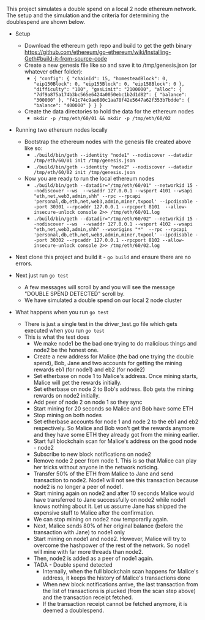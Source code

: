 This project simulates a double spend on a local 2 node ethereum network. The setup and the simulation and the criteria for determining the doublespend are shown below.

* Setup
  * Download the ethereum geth repo and build to get the geth binary https://github.com/ethereum/go-ethereum/wiki/Installing-Geth#build-it-from-source-code
  * Create a new genesis file like so and save it to /tmp/genesis.json (or whatever other folder):
    * `{
            "config": {
                "chainId": 15,
                "homesteadBlock": 0,
                "eip150Block": 0,
                "eip155Block": 0,
                "eip158Block": 0
            },
            "difficulty": "100",
            "gasLimit": "2100000",
            "alloc": {
                "7df9a875a174b3bc565e6424a0050ebc1b2d1d82": { "balance": "300000" },
                "f41c74c9ae680c1aa78f42e5647a62f353b7bdde": { "balance": "400000" }
            }
        }`
  * Create the data directories to hold the data for the ethereum nodes
    * `mkdir -p /tmp/eth/60/01 && mkdir -p /tmp/eth/60/02`

* Running two ethereum nodes locally
  * Bootstrap the ethereum nodes with the genesis file created above like so:
    * `./build/bin/geth --identity "node1" --nodiscover --datadir /tmp/eth/60/01 init /tmp/genesis.json`
    * `./build/bin/geth --identity "node2" --nodiscover --datadir /tmp/eth/60/02 init /tmp/genesis.json`
  * Now you are ready to run the local ethereum nodes
    *  `./build/bin/geth --datadir="/tmp/eth/60/01" --networkid 15 --nodiscover --ws  --wsaddr 127.0.0.1 --wsport 4101 --wsapi "eth,net,web3,admin,shh" --rpc --rpcapi 'personal,db,eth,net,web3,admin,miner,txpool' --ipcdisable --port 30301 --rpcaddr 127.0.0.1 --rpcport 8101  --allow-insecure-unlock console 2>> /tmp/eth/60/01.log`
    * `./build/bin/geth --datadir="/tmp/eth/60/02" --networkid 15 --nodiscover --ws  --wsaddr 127.0.0.1 --wsport 4102 --wsapi "eth,net,web3,admin,shh" --wsorigins "*"  --rpc --rpcapi 'personal,db,eth,net,web3,admin,miner,txpool' --ipcdisable --port 30302 --rpcaddr 127.0.0.1 --rpcport 8102 --allow-insecure-unlock console 2>> /tmp/eth/60/02.log `

* Next clone this project and build it - `go build` and ensure there are no errors.

* Next just run `go test`
  * A few messages will scroll by and you will see the message "DOUBLE SPEND DETECTED" scroll by. 
  * We have simulated a double spend on our local 2 node cluster

* What happens when you run `go test`
  * There is just a single test in the driver_test.go file which gets executed when you run `go test`
  * This is what the test does
    * We make node1 be the bad one trying to do malicious things and node2 be the honest one.
    * Create a new address for Malice (the bad one trying the double spend), Bob, Jane and two accounts for getting the mining rewards eb1 (for node1) and eb2 (for node2)
    * Set etherbase on node 1 to Malice's address. Once mining starts, Malice will get the rewards initially. 
    * Set etherbase on node 2 to Bob's address. Bob gets the mining rewards on node2 initially.
    * Add peer of node 2 on node 1 so they sync
    * Start mining for 20 seconds so Malice and Bob have some ETH
    * Stop mining on both nodes
    * Set etherbase accounts for node 1 and node 2 to the eb1 and eb2 respectively. So Malice and Bob won't get the rewards anymore and they have some ETH they already got from the mining earlier. 
    * Start full blockchain scan for Malice's address on the good node - node2
    * Subscribe to new block notifications on node2
    * Remove node 2 peer from node 1. This is so that Malice can play her tricks without anyone in the network noticing.
    * Transfer 50% of the ETH from Malice to Jane and send transaction to node2. Node1 will not see this transaction because node2 is no longer a peer of node1. 
    * Start mining again on node2 and after 10 seconds Malice would have transferred to Jane successfully on node2 while node1 knows nothing about it. Let us assume Jane has shipped the expensive stuff to Malice after the confirmation.
    * We can stop mining on node2 now temporarily again.
    * Next, Malice sends 80% of her original balance (before the transaction with Jane) to node1 only
    * Start mining on node1 and node2. However, Malice will try to overcome the hashpower of the rest of the network. So node1 will mine with far more threads than node2.
    * Then, node2 is added as a peer of node1 again.
    * TADA - Double spend detected
      * Internally, when the full blockchain scan happens for Malice's address, it keeps the history of Malice's transactions done
      * When new block notifications arrive, the last transaction from the list of transactions is plucked (from the scan step above) and the transaction receipt fetched. 
      * If the transaction receipt cannot be fetched anymore, it is deemed a doublespend.

